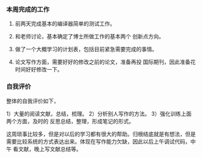 ### 本周完成的工作
1. 前两天完成基本的编译器简单的测试工作。

2. 和老师讨论，基本确定了博士所做工作的基本两个
   创新点方向。

3. 做了一个大概学习的计划表，包括目前紧急需要完成的事情。
4. 论文写作方面，需要好好的修改之前的论文，准备再投
   国际期刊，因此准备花时间好好修改一下。

### 自我评价
整体的自我评价如下，
   
   1）大量的阅读文献，总结，梳理。
   2）分析别人写作的方法。
   3）强化训练上面两个方面，及时的
      反思总结，整理，形成笔记的形式。

这周琐事比较多，但是对以后的学习都有很大的帮助。归根结底就是有想法，但是
需要比较系统的方式表达出来。体现在写作能力欠缺，因此以后上午调试代码，中午
看文献，晚上写文献总结等。